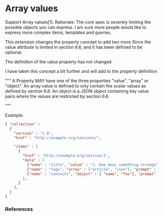 # Array values 

Support Array values[1].
Rationale:
The core spec is severely limiting the possible objects you can express.
I am sure more people would like to express more complex items, templates and queries.

This extension changes the property concept to add two more 
Since the value attribute is limited in section 6.6, and it has been defined to be optional.

The definition of the value property has not changed.

I have taken this concept a bit further and will add to the property definition.

"""
A Property MAY have one of the three properties "value", "array" or "object".
An array value is defined to only contain the scalar values as defined by section 6.6. 
An object is a JSON object containing key value pairs where the values are restricted by section 6.6.

"""

Example:

```json
{ "collection" :
  {
    "version" : "1.0",
    "href" : "http://example.org/sessions/",

    "items" : [
      {
        "href" : "http://example.org/session/1",
        "data" : [
          {"name" : "title", "value" : "J. Doe does something strange", "prompt" : "Title"},
          {"name" : "tags", "array" : ["article", "json"], "prompt" : "Tags"},
          {"name" : "contacts", "object" : { "name", "foo"}, "prompt" : "Contacts"}
        ],
      }
    ],
  }
}
```

### References
